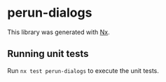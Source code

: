 # perun-dialogs

This library was generated with [Nx](https://nx.dev).

## Running unit tests

Run `nx test perun-dialogs` to execute the unit tests.
